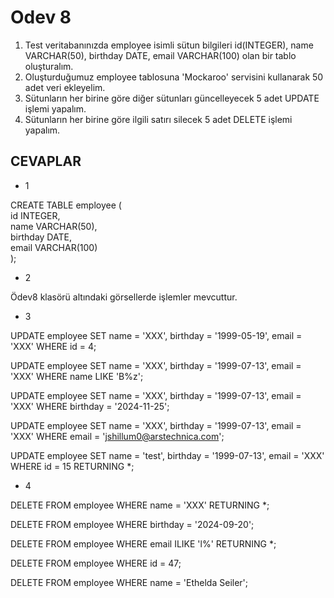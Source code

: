 # Odev 8
1. Test veritabanınızda employee isimli sütun bilgileri id(INTEGER), name VARCHAR(50), birthday DATE, email VARCHAR(100) olan bir tablo oluşturalım.   
2. Oluşturduğumuz employee tablosuna 'Mockaroo' servisini kullanarak 50 adet veri ekleyelim.  
3. Sütunların her birine göre diğer sütunları güncelleyecek 5 adet UPDATE işlemi yapalım.  
4. Sütunların her birine göre ilgili satırı silecek 5 adet DELETE işlemi yapalım.

## CEVAPLAR
- 1  

CREATE TABLE employee (  
id INTEGER,  
name VARCHAR(50),  
birthday DATE,  
email VARCHAR(100)  
);

- 2  

Ödev8 klasörü altındaki görsellerde işlemler mevcuttur.

- 3  

UPDATE employee
SET name = 'XXX',
birthday = '1999-05-19',
email = 'XXX'
WHERE id = 4;

UPDATE employee
SET name = 'XXX',
birthday = '1999-07-13',
email = 'XXX'
WHERE name LIKE 'B%z';

UPDATE employee
SET name = 'XXX',
birthday = '1999-07-13',
email = 'XXX'
WHERE birthday = '2024-11-25';

UPDATE employee
SET name = 'XXX',
birthday = '1999-07-13',
email = 'XXX'
WHERE email = 'jshillum0@arstechnica.com';

UPDATE employee
SET name = 'test',
birthday = '1999-07-13',
email = 'XXX'
WHERE id = 15
RETURNING *;

- 4  

DELETE FROM employee
WHERE name = 'XXX'
RETURNING *;

DELETE FROM employee
WHERE birthday = '2024-09-20';

DELETE FROM employee
WHERE email ILIKE 'l%'
RETURNING *;

DELETE FROM employee
WHERE id = 47;

DELETE FROM employee
WHERE name = 'Ethelda Seiler';